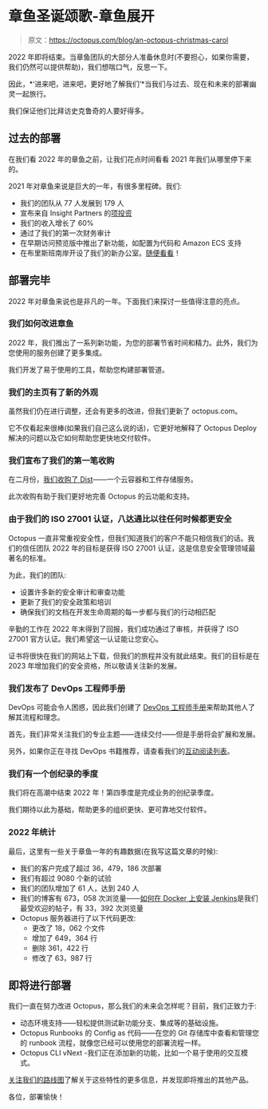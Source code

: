 # 章鱼圣诞颂歌-章鱼展开

> 原文：<https://octopus.com/blog/an-octopus-christmas-carol>

2022 年即将结束。当章鱼团队的大部分人准备休息时(不要担心，如果你需要，我们仍然可以提供帮助)，我们想喘口气，反思一下。

因此，*‘进来吧，进来吧，更好地了解我们’*当我们与过去、现在和未来的部署幽灵一起旅行。

我们保证他们比拜访史克鲁奇的人要好得多。

## 过去的部署

在我们看 2022 年的章鱼之前，让我们花点时间看看 2021 年我们从哪里停下来的。

2021 年对章鱼来说是巨大的一年，有很多里程碑。我们:

*   我们的团队从 77 人发展到 179 人
*   宣布来自 Insight Partners 的[项投资](https://octopus.com/blog/insight-investment)
*   我们的收入增长了 60%
*   通过了我们的第一次财务审计
*   在早期访问预览版中推出了新功能，如配置为代码和 Amazon ECS 支持
*   在布里斯班南岸开设了我们的新办公室。[随便看看](https://my.matterport.com/show/?m=K6SW8Scyrxg)！

## 部署完毕

2022 年对章鱼来说也是非凡的一年。下面我们来探讨一些值得注意的亮点。

### 我们如何改进章鱼

2022 年，我们推出了一系列新功能，为您的部署节省时间和精力。此外，我们为您使用的服务创建了更多集成。

我们开发了易于使用的工具，帮助您构建部署管道。

### 我们的主页有了新的外观

虽然我们仍在进行调整，还会有更多的改进，但我们更新了 octopus.com。

它不仅看起来很棒(如果我们自己这么说的话)，它更好地解释了 Octopus Deploy 解决的问题以及它如何帮助您更快地交付软件。

### 我们宣布了我们的第一笔收购

在二月份，[我们收购了 Dist](https://octopus.com/blog/octopus-acquires-dist)——一个云容器和工件存储服务。

此次收购有助于我们更好地完善 Octopus 的云功能和支持。

### 由于我们的 ISO 27001 认证，八达通比以往任何时候都更安全

Octopus 一直非常重视安全性，但我们知道我们的客户不能只相信我们的话。我们的信任团队 2022 年的目标是获得 ISO 27001 认证，这是信息安全管理领域最著名的标准。

为此，我们的团队:

*   设置许多新的安全审计和审查功能
*   更新了我们的安全政策和培训
*   确保我们的文档在开发生命周期的每一步都与我们的行动相匹配

辛勤的工作在 2022 年末得到了回报，我们成功通过了审核，并获得了 ISO 27001 官方认证。我们希望这一认证能让您安心。

证书将很快在我们的网站上下载，但我们的旅程并没有就此结束。我们的目标是在 2023 年增加我们的安全资格，所以敬请关注新的发展。

### 我们发布了 DevOps 工程师手册

DevOps 可能会令人困惑，因此我们创建了 [DevOps 工程师手册](https://octopus.com/devops/)来帮助其他人了解其流程和理念。

首先，我们非常关注我们的专业主题——连续交付——但是手册将会扩展和发展。

另外，如果你正在寻找 DevOps 书籍推荐，请查看我们的[互动阅读列表](https://octopus.com/devops/reading-list/)。

### 我们有一个创纪录的季度

我们将在高潮中结束 2022 年！第四季度是完成业务的创纪录季度。

我们期待以此为基础，帮助更多的组织更快、更可靠地交付软件。

### 2022 年统计

最后，这里有一些关于章鱼一年的有趣数据(在我写这篇文章的时候):

*   我们的客户完成了超过 36，479，186 次部署
*   我们有超过 9080 个新的试验
*   我们的团队增加了 61 人，达到 240 人
*   我们的博客有 673，058 次浏览量——[如何在 Docker 上安装 Jenkins](https://octopus.com/blog/jenkins-docker-install-guide)是我们最受欢迎的帖子，有 33，392 次浏览量
*   Octopus 服务器进行了以下代码更改:
    *   更改了 18，062 个文件
    *   增加了 649，364 行
    *   删除 361，422 行
    *   修改了 63，987 行

## 即将进行部署

我们一直在努力改进 Octopus，那么我们的未来会怎样呢？目前，我们正致力于:

*   动态环境支持——轻松提供测试新功能分支、集成等的基础设施。
*   Octopus Runbooks 的 Config as 代码——在您的 Git 存储库中查看和管理您的 runbook 流程，就像您已经可以使用您的部署流程一样。
*   Octopus CLI vNext -我们正在添加新的功能，比如一个易于使用的交互模式。

[关注我们的路线图](https://octopus.com/company/roadmap)了解关于这些特性的更多信息，并发现即将推出的其他产品。

各位，部署愉快！